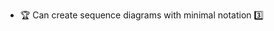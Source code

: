 * <span id="outcome-sequenceDiagrams-minimalNotation-one">:trophy: Can create sequence diagrams with minimal notation :three:</span>
